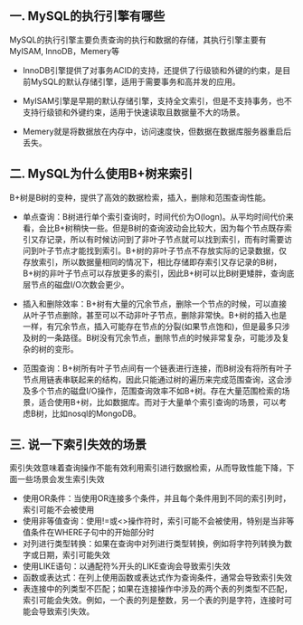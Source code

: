 ## 一. MySQL的执行引擎有哪些

MySQL的执行引擎主要负责查询的执行和数据的存储，其执行引擎主要有MyISAM, InnoDB，Memery等

- InnoDB引擎提供了对事务ACID的支持，还提供了行级锁和外键的约束，是目前MySQL的默认存储引擎，适用于需要事务和高并发的应用。

- MyISAM引擎是早期的默认存储引擎，支持全文索引，但是不支持事务，也不支持行级锁和外键约束，适用于快速读取且数据量不大的场景。

- Memery就是将数据放在内存中，访问速度快，但数据在数据库服务器重启后丢失。


## 二. MySQL为什么使用B+树来索引

B+树是B树的变种，提供了高效的数据检索，插入，删除和范围查询性能。

- 单点查询：B树进行单个索引查询时，时间代价为O(logn)。从平均时间代价来看，会比B+树稍快一些。但是B树的查询波动会比较大，因为每个节点既存索引又存记录，所以有时候访问到了非叶子节点就可以找到索引，而有时需要访问到叶子节点才能找到索引。B+树的非叶子节点不存放实际的记录数据，仅存放索引，所以数据量相同的情况下，相比存储即存索引又存记录的B树，B+树的非叶子节点可以存放更多的索引，因此B+树可以比B树更矮胖，查询底层节点的磁盘I/O次数会更少。

- 插入和删除效率：B+树有大量的冗余节点，删除一个节点的时候，可以直接从叶子节点删除，甚至可以不动非叶子节点，删除非常快。B+树的插入也是一样，有冗余节点，插入可能存在节点的分裂(如果节点饱和)，但是最多只涉及树的一条路径。B树没有冗余节点，删除节点的时候非常复杂，可能涉及复杂的树的变形。

- 范围查询：B+树所有叶子节点间有一个链表进行连接，而B树没有将所有叶子节点用链表串联起来的结构，因此只能通过树的遍历来完成范围查询，这会涉及多个节点的磁盘I/O操作，范围查询效率不如B+树。存在大量范围检索的场景，适合使用B+树，比如数据库。而对于大量单个索引查询的场景，可以考虑B树，比如nosql的MongoDB。



## 三. 说一下索引失效的场景
索引失效意味着查询操作不能有效利用索引进行数据检索，从而导致性能下降，下面一些场景会发生索引失效
- 使用OR条件：当使用OR连接多个条件，并且每个条件用到不同的索引列时，索引可能不会被使用
- 使用非等值查询：使用!=或<>操作符时，索引可能不会被使用，特别是当非等值条件在WHERE子句中的开始部分时
- 对列进行类型转换：如果在查询中对列进行类型转换，例如将字符列转换为数字或日期，索引可能失效
- 使用LIKE语句：以通配符%开头的LIKE查询会导致索引失效
- 函数或表达式：在列上使用函数或表达式作为查询条件，通常会导致索引失效
- 表连接中的列类型不匹配；如果在连接操作中涉及的两个表的列类型不匹配，索引可能会失效。例如，一个表的列是整数，另一个表的列是字符，连接时可能会导致索引失效。

